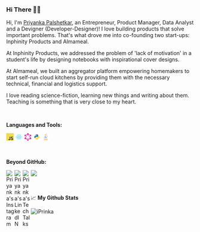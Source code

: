 ### Hi There 👋🏻

Hi, I'm [Priyanka Palshetkar](https://priyankapalshetkar.wixsite.com/portfolio), an Entrepreneur, Product Manager, Data Analyst and a Devigner (Developer-Designer)! I love building products that solve important problems. That's what drove me into co-founding two start-ups: Inphinity Products and Almameal.

At Inphinity Products, we addressed the problem of 'lack of motivation' in a student's life by designing notebooks with inspirational cover designs. 

At Almameal, we built an aggregator platform empowering homemakers to start self-run cloud kitchens by providing them with the necessary technical, financial and logistics support.

I love reading science-fiction, learning new things and writing about them. Teaching is something that is very close to my heart.

<br/>

**Languages and Tools:**  

<code><img height="20" src="https://raw.githubusercontent.com/github/explore/80688e429a7d4ef2fca1e82350fe8e3517d3494d/topics/javascript/javascript.png"></code>
<code><img height="20" src="https://raw.githubusercontent.com/github/explore/80688e429a7d4ef2fca1e82350fe8e3517d3494d/topics/react/react.png"></code>
<code><img height="20" src="https://raw.githubusercontent.com/github/explore/5c058a388828bb5fde0bcafd4bc867b5bb3f26f3/topics/graphql/graphql.png"></code>
<code><img height="20" src="https://raw.githubusercontent.com/github/explore/80688e429a7d4ef2fca1e82350fe8e3517d3494d/topics/python/python.png"></code>
<code><img height="20" src="https://raw.githubusercontent.com/github/explore/80688e429a7d4ef2fca1e82350fe8e3517d3494d/topics/java/java.png"></code>

<br />

**Beyond GitHub:**

<a href="https://www.instagram.com/artbyprinka/">
  <img align="left" alt="Priyanka's Instagram" width="22px" src="https://raw.githubusercontent.com/hussainweb/hussainweb/main/icons/instagram.png" />
</a>
<a href="https://www.linkedin.com/in/priyanka-palshetkar/">
  <img align="left" alt="Priyanka's LinkedIN" width="22px" src="https://raw.githubusercontent.com/peterthehan/peterthehan/master/assets/linkedin.svg" />
</a>
<a href="https://priyankapalshetkar.wixsite.com/portfolio/talks">
  <img align="left" alt="Priyanka's Tech Talks" width="22px" src="https://raw.githubusercontent.com/peterthehan/peterthehan/master/assets/youtube.svg" />
</a>

![](https://visitor-badge.glitch.me/badge?page_id=iPrinka.iPrinka)

<br />

📈 **My Github Stats**

<p align="left"> <img src="https://github-readme-stats.vercel.app/api?username=iPrinka&show_icons=true&theme=gotham" alt="iPrinka" />



